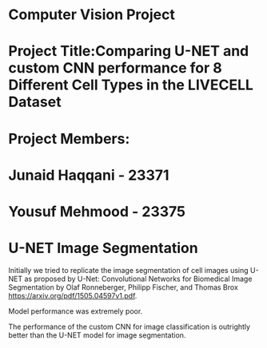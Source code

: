 # Computer Vision Project

# Project Title:Comparing U-NET and custom CNN performance for 8 Different Cell Types in the LIVECELL Dataset

# Project Members:

# Junaid Haqqani - 23371
# Yousuf Mehmood - 23375

# U-NET Image Segmentation

Initially we tried to replicate the image segmentation of cell images using U-NET as proposed by U-Net: Convolutional Networks for Biomedical
Image Segmentation by Olaf Ronneberger, Philipp Fischer, and Thomas Brox https://arxiv.org/pdf/1505.04597v1.pdf.

Model performance was extremely poor.

The performance of the custom CNN for image classification is outrightly better than the U-NET model for image segmentation.
